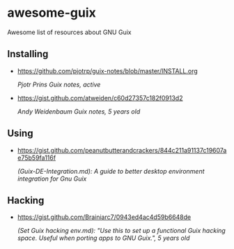 # awesome-guix
Awesome list of resources about GNU Guix

## Installing

- <https://github.com/pjotrp/guix-notes/blob/master/INSTALL.org>
  
  _Pjotr Prins Guix notes, active_

- <https://gist.github.com/atweiden/c60d27357c182f0913d2>
  
  _Andy Weidenbaum Guix notes, 5 years old_

## Using

- <https://gist.github.com/peanutbutterandcrackers/844c211a91137c19607ae75b59fa116f>
  
  _(Guix-DE-Integration.md): A guide to better desktop environment integration for Gnu Guix_

## Hacking

- <https://gist.github.com/Brainiarc7/0943ed4ac4d59b6648de>
  
  _(Set Guix hacking env.md): "Use this to set up a functional Guix hacking space. Useful when porting apps to GNU Guix.", 5 years old_
